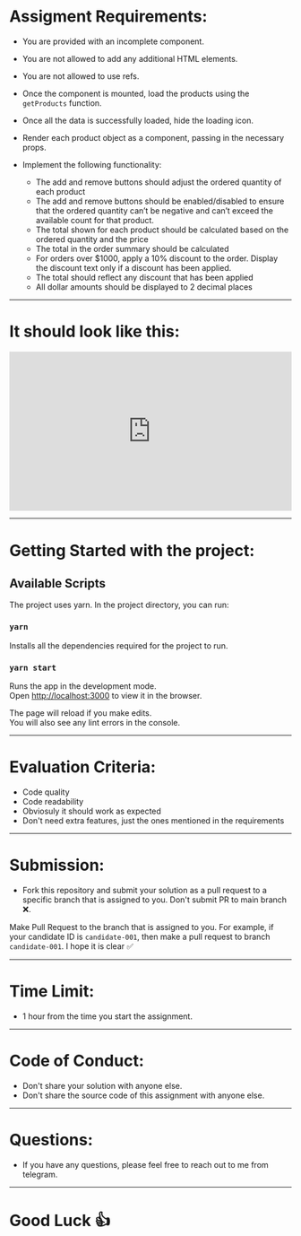 # Assigment Requirements:

- You are provided with an incomplete <Checkout /> component.
- You are not allowed to add any additional HTML elements.
- You are not allowed to use refs.

- Once the <Checkout /> component is mounted, load the products using the `getProducts` function.

- Once all the data is successfully loaded, hide the loading icon.
- Render each product object as a <Product/> component, passing in the necessary props.
- Implement the following functionality:
  - The add and remove buttons should adjust the ordered quantity of each product
  - The add and remove buttons should be enabled/disabled to ensure that the ordered quantity can’t be negative and can’t exceed the available count for that product.
  - The total shown for each product should be calculated based on the ordered quantity and the price
  - The total in the order summary should be calculated
  - For orders over $1000, apply a 10% discount to the order. Display the discount text only if a discount has been applied.
  - The total should reflect any discount that has been applied
  - All dollar amounts should be displayed to 2 decimal places

---

# It should look like this:

<div style="padding:56.25% 0 0 0;position:relative;"><iframe src="https://player.vimeo.com/video/856171416?badge=0&amp;autopause=0&amp;player_id=0&amp;app_id=58479" frameborder="0" allow="autoplay; fullscreen; picture-in-picture" style="position:absolute;top:0;left:0;width:100%;height:100%;" title="frontend-assignment"></iframe></div><script src="https://player.vimeo.com/api/player.js"></script>

---

# Getting Started with the project:

## Available Scripts

The project uses yarn. In the project directory, you can run:

### `yarn`

Installs all the dependencies required for the project to run.

### `yarn start`

Runs the app in the development mode.\
Open [http://localhost:3000](http://localhost:3000) to view it in the browser.

The page will reload if you make edits.\
You will also see any lint errors in the console.

---

# Evaluation Criteria:

- Code quality
- Code readability
- Obviosuly it should work as expected
- Don't need extra features, just the ones mentioned in the requirements

---

# Submission:

- Fork this repository and submit your solution as a pull request to a specific branch that is assigned to you. Don't submit PR to main branch ❌.

Make Pull Request to the branch that is assigned to you.
For example, if your candidate ID is `candidate-001`, then make a pull request to branch `candidate-001`. I hope it is clear ✅

---

# Time Limit:

- 1 hour from the time you start the assignment.

---

# Code of Conduct:

- Don't share your solution with anyone else.
- Don't share the source code of this assignment with anyone else.

---

# Questions:

- If you have any questions, please feel free to reach out to me from telegram.

---

# Good Luck 👍
